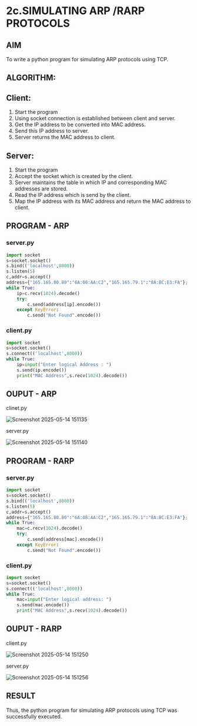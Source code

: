 # 2c.SIMULATING ARP /RARP PROTOCOLS
## AIM
To write a python program for simulating ARP protocols using TCP.
## ALGORITHM:
## Client:
1. Start the program
2. Using socket connection is established between client and server.
3. Get the IP address to be converted into MAC address.
4. Send this IP address to server.
5. Server returns the MAC address to client.
## Server:
1. Start the program
2. Accept the socket which is created by the client.
3. Server maintains the table in which IP and corresponding MAC addresses are
stored.
4. Read the IP address which is send by the client.
5. Map the IP address with its MAC address and return the MAC address to client.
## PROGRAM - ARP
### server.py
```python
import socket
s=socket.socket()
s.bind(('localhost',8000))
s.listen(5)
c,addr=s.accept()
address={"165.165.80.80":"6A:08:AA:C2","165.165.79.1":"8A:BC:E3:FA"};
while True:
    ip=c.recv(1024).decode()
    try:
        c.send(address[ip].encode())
    except KeyError:
        c.send("Not Found".encode())
```
### client.py
```python
import socket
s=socket.socket()
s.connect(('localhost',8000))
while True:
    ip=input("Enter logical Address : ")
    s.send(ip.encode())
    print("MAC Address",s.recv(1024).decode())
```
## OUPUT - ARP
 clinet.py

 ![Screenshot 2025-05-14 151135](https://github.com/user-attachments/assets/e121d7bd-32ed-474c-b100-4fa0d54aaeca)

 server.py

 ![Screenshot 2025-05-14 151140](https://github.com/user-attachments/assets/38514256-0d88-4cb6-a39b-e59881b987d7)


## PROGRAM - RARP
### server.py
```python
import socket
s=socket.socket()
s.bind(('localhost',8000))
s.listen(5)
c,addr=s.accept()
address={"165.165.80.80":"6A:08:AA:C2","165.165.79.1":"8A:BC:E3:FA"};
while True:
    mac=c.recv(1024).decode()
    try:
        c.send(address[mac].encode())
    except KeyError:
        c.send("Not Found".encode())
```
### client.py
```python
import socket
s=socket.socket()
s.connect(('localhost',8000))
while True:
    mac=input("Enter logical address: ")
    s.send(mac.encode())
    print("MAC Address",s.recv(1024).decode())
```
## OUPUT - RARP

client.py

![Screenshot 2025-05-14 151250](https://github.com/user-attachments/assets/a2bc8825-d95f-4153-ad48-d98f7294fd22)

server.py

![Screenshot 2025-05-14 151256](https://github.com/user-attachments/assets/e7ed1e0b-21aa-4466-9a7f-6871f81a39fd)


## RESULT
Thus, the python program for simulating ARP protocols using TCP was successfully executed.
